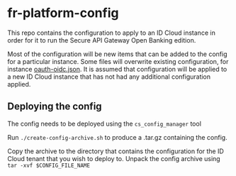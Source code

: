# fr-platform-config

This repo contains the configuration to apply to an ID Cloud instance in order for it to run the Secure API Gateway Open Banking edition.

Most of the configuration will be new items that can be added to the config for a particular instance. 
Some files will overwrite existing configuration, for instance [oauth-oidc.json](sapig-overlay/realms/alpha/services/oauth-oidc.json).
It is assumed that configuration will be applied to a new ID Cloud instance that has not had any additional configuration applied.

## Deploying the config

The config needs to be deployed using the `cs_config_manager` tool

Run `./create-config-archive.sh` to produce a .tar.gz containing the config.

Copy the archive to the directory that contains the configuration for the ID Cloud tenant that you wish to deploy to.
Unpack the config archive using `tar -xvf $CONFIG_FILE_NAME`


